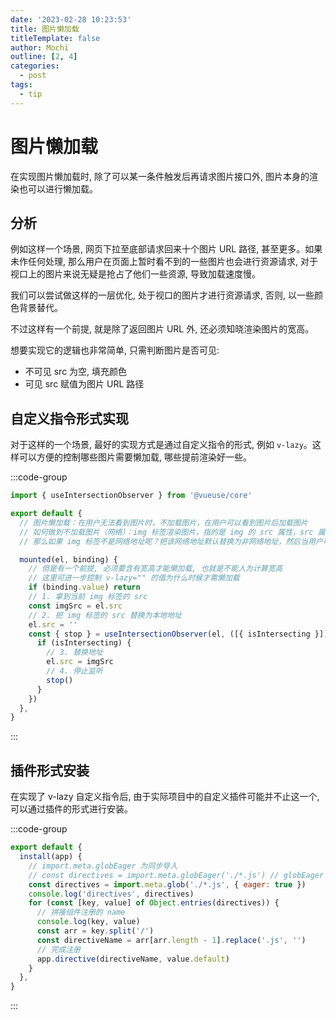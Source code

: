 ```yaml
---
date: '2023-02-28 10:23:53'
title: 图片懒加载
titleTemplate: false
author: Mochi
outline: [2, 4]
categories:
  - post
tags:
  - tip
---
```


# 图片懒加载

在实现图片懒加载时, 除了可以某一条件触发后再请求图片接口外, 图片本身的渲染也可以进行懒加载。

## 分析

例如这样一个场景, 网页下拉至底部请求回来十个图片 URL 路径, 甚至更多。如果未作任何处理, 那么用户在页面上暂时看不到的一些图片也会进行资源请求, 对于视口上的图片来说无疑是抢占了他们一些资源, 导致加载速度慢。

我们可以尝试做这样的一层优化, 处于视口的图片才进行资源请求, 否则, 以一些颜色背景替代。

不过这样有一个前提, 就是除了返回图片 URL 外, 还必须知晓渲染图片的宽高。

想要实现它的逻辑也非常简单, 只需判断图片是否可见:

- 不可见 src 为空, 填充颜色
- 可见 src 赋值为图片 URL 路径

## 自定义指令形式实现

对于这样的一个场景, 最好的实现方式是通过自定义指令的形式, 例如 `v-lazy`。这样可以方便的控制哪些图片需要懒加载, 哪些提前渲染好一些。

:::code-group

```js [lazy.js]
import { useIntersectionObserver } from '@vueuse/core'

export default {
  // 图片懒加载：在用户无法看到图片时，不加载图片，在用户可以看到图片后加载图片
  // 如何做到不加载图片（网络）：img 标签渲染图片，指的是 img 的 src 属性，src 属性是网络地址时，则会从网络中获取该图片资源。
  // 那么如果 img 标签不是网络地址呢？把该网络地址默认替换为非网络地址，然后当用户可见时，在替换成网络地址。

  mounted(el, binding) {
    // 但是有一个前提, 必须要含有宽高才能懒加载, 也就是不能人为计算宽高
    // 这里可进一步控制 v-lazy="" 的值为什么时候才需懒加载
    if (binding.value) return
    // 1. 拿到当前 img 标签的 src
    const imgSrc = el.src
    // 2. 把 img 标签的 src 替换为本地地址
    el.src = ''
    const { stop } = useIntersectionObserver(el, ([{ isIntersecting }]) => {
      if (isIntersecting) {
        // 3. 替换地址
        el.src = imgSrc
        // 4. 停止监听
        stop()
      }
    })
  },
}
```

:::

## 插件形式安装

在实现了 v-lazy 自定义指令后, 由于实际项目中的自定义插件可能并不止这一个, 可以通过插件的形式进行安装。

:::code-group

```js [index.js]
export default {
  install(app) {
    // import.meta.globEager 为同步导入
    // const directives = import.meta.globEager('./*.js') // globEager 已弃用
    const directives = import.meta.glob('./*.js', { eager: true })
    console.log('directives', directives)
    for (const [key, value] of Object.entries(directives)) {
      // 拼接组件注册的 name
      console.log(key, value)
      const arr = key.split('/')
      const directiveName = arr[arr.length - 1].replace('.js', '')
      // 完成注册
      app.directive(directiveName, value.default)
    }
  },
}
```

:::
